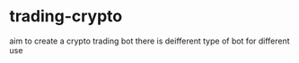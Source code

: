 # trading-crypto
aim to create  a crypto trading bot
there is deifferent type of bot for different use
